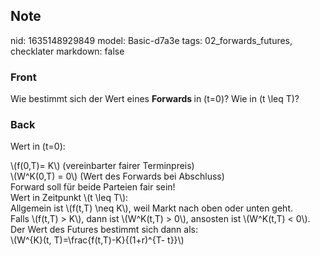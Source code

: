 ## Note
nid: 1635148929849
model: Basic-d7a3e
tags: 02_forwards_futures, checklater
markdown: false

### Front
Wie bestimmt sich der Wert eines <b>Forwards </b>in \(t=0\)? Wie in \(t \leq T\)?

### Back
Wert in \(t=0\):
<div>
  \(f(0,T)= K\) (vereinbarter fairer Terminpreis)
</div>
<div>
  \(W^K(0,T) = 0\) (Wert des Forwards bei Abschluss)
</div>
<div>
  Forward soll für beide Parteien fair sein!
</div>
<div>
  Wert in Zeitpunkt \(t \leq T\):
</div>
<div>
  Allgemein ist \(f(t,T) \neq K\), weil Markt nach oben oder unten
  geht.
</div>
<div>
  Falls \(f(t,T) > K\), dann ist \(W^K(t,T) > 0\), ansosten
  ist \(W^K(t,T) < 0\).
</div>
<div>
  Der Wert des Futures bestimmt sich dann als:
</div>
<div>
  <div>
    \(W^{K}(t, T)=\frac{f(t,T)-K}{(1+r)^{T- t}}\)
  </div>
</div>
